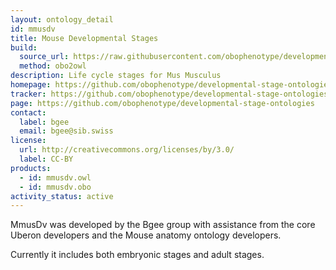 ```yaml
---
layout: ontology_detail
id: mmusdv
title: Mouse Developmental Stages
build:
  source_url: https://raw.githubusercontent.com/obophenotype/developmental-stage-ontologies/master/src/mmusdv/mmusdv.obo
  method: obo2owl
description: Life cycle stages for Mus Musculus
homepage: https://github.com/obophenotype/developmental-stage-ontologies/wiki/MmusDv
tracker: https://github.com/obophenotype/developmental-stage-ontologies/issues
page: https://github.com/obophenotype/developmental-stage-ontologies
contact:
  label: bgee
  email: bgee@sib.swiss
license:
  url: http://creativecommons.org/licenses/by/3.0/
  label: CC-BY
products:
  - id: mmusdv.owl
  - id: mmusdv.obo
activity_status: active
---
```


MmusDv was developed by the Bgee group with assistance from the core Uberon developers and the Mouse anatomy ontology developers.

Currently it includes both embryonic stages and adult stages.




